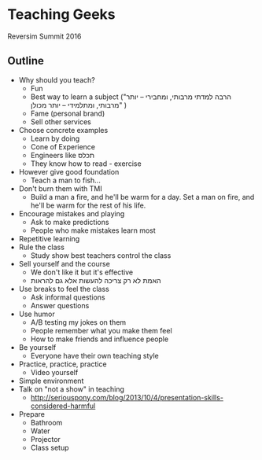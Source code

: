 # Teaching Geeks
Reversim Summit 2016


## Outline
* Why should you teach?
    * Fun
    * Best way to learn a subject 
        ("הרבה למדתי מרבותי, ומחבירי – יותר מרבותי, ומתלמידי – יותר מכולן" )
    * Fame (personal brand)
    * Sell other services
* Choose concrete examples
    * Learn by doing
    * Cone of Experience
    * Engineers like תכלס
    * They know how to read - exercise
* However give good foundation
    * Teach a man to fish...
*  Don't burn them with TMI
    * Build a man a fire, and he'll be warm for a day. Set a man on fire, and
      he'll be warm for the rest of his life.
* Encourage mistakes and playing
    * Ask to make predictions
    * People who make mistakes learn most
* Repetitive learning
* Rule the class
    * Study show best teachers control the class
* Sell yourself and the course
    * We don't like it but it's effective
    * האמת לא רק צריכה להעשות אלא גם להראות
* Use breaks to feel the class
    * Ask informal questions
    * Answer questions
* Use humor
    * A/B testing my jokes on them
    * People remember what you make them feel
    * How to make friends and influence people
* Be yourself
    * Everyone have their own teaching style
* Practice, practice, practice
    * Video yourself
* Simple environment
* Talk on "not a show" in teaching
    * http://seriouspony.com/blog/2013/10/4/presentation-skills-considered-harmful 
* Prepare
    * Bathroom
    * Water
    * Projector
    * Class setup 
